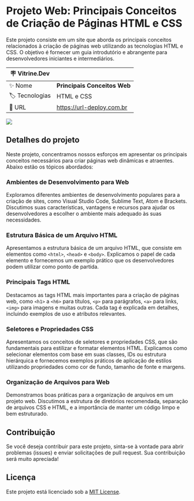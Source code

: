 # Projeto Web: Principais Conceitos de Criação de Páginas HTML e CSS

Este projeto consiste em um site que aborda os principais conceitos relacionados à criação de páginas web utilizando as tecnologias HTML e CSS. O objetivo é fornecer um guia introdutório e abrangente para desenvolvedores iniciantes e intermediários.

| :placard: Vitrine.Dev |     |
| -------------  | --- |
| :sparkles: Nome        | **Principais Conceitos Web**
| :label: Tecnologias | HTML e CSS
| :rocket: URL         | https://url-deploy.com.br

<!-- Inserir imagem com a #vitrinedev ao final do link -->
![](https://raw.githubusercontent.com/seu-usuario/seu-repositorio/main/imagens/screenshot.png#vitrinedev)

## Detalhes do projeto

Neste projeto, concentramos nossos esforços em apresentar os principais conceitos necessários para criar páginas web dinâmicas e atraentes. Abaixo estão os tópicos abordados:

### Ambientes de Desenvolvimento para Web

Exploramos diferentes ambientes de desenvolvimento populares para a criação de sites, como Visual Studio Code, Sublime Text, Atom e Brackets. Discutimos suas características, vantagens e recursos para ajudar os desenvolvedores a escolher o ambiente mais adequado às suas necessidades.

### Estrutura Básica de um Arquivo HTML

Apresentamos a estrutura básica de um arquivo HTML, que consiste em elementos como `<html>`, `<head>` e `<body>`. Explicamos o papel de cada elemento e fornecemos um exemplo prático que os desenvolvedores podem utilizar como ponto de partida.

### Principais Tags HTML

Destacamos as tags HTML mais importantes para a criação de páginas web, como `<h1>` a `<h6>` para títulos, `<p>` para parágrafos, `<a>` para links, `<img>` para imagens e muitas outras. Cada tag é explicada em detalhes, incluindo exemplos de uso e atributos relevantes.

### Seletores e Propriedades CSS

Apresentamos os conceitos de seletores e propriedades CSS, que são fundamentais para estilizar e formatar elementos HTML. Explicamos como selecionar elementos com base em suas classes, IDs ou estrutura hierárquica e fornecemos exemplos práticos de aplicação de estilos utilizando propriedades como cor de fundo, tamanho de fonte e margens.

### Organização de Arquivos para Web

Demonstramos boas práticas para a organização de arquivos em um projeto web. Discutimos a estrutura de diretórios recomendada, separação de arquivos CSS e HTML, e a importância de manter um código limpo e bem estruturado.

## Contribuição

Se você deseja contribuir para este projeto, sinta-se à vontade para abrir problemas (issues) e enviar solicitações de pull request. Sua contribuição será muito apreciada!

## Licença

Este projeto está licenciado sob a [MIT License](https://github.com/seu-usuario/seu-repositorio/blob/main/LICENSE).